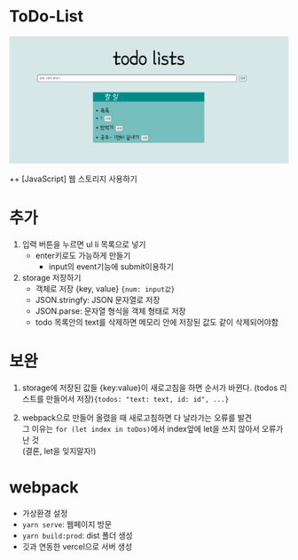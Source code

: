# ToDo-List

![이미지](%ED%88%AC%EB%91%90%ED%88%AC%EB%91%90.png)

++ [JavaScript] 웹 스토리지 사용하기

# 추가
1. 입력 버튼을 누르면 ul li 목록으로 넣기
    - enter키로도 가능하게 만들기
        - input의 event기능에 submit이용하기
2. storage 저장하기
    - 객체로 저장 {key, value} `{num: input값}`
    - JSON.stringfy: JSON 문자열로 저장
    - JSON.parse: 문자열 형식을 객체 형태로 저장
    - todo 목록안의 text를 삭제하면 메모리 안에 저장된 값도 같이 삭제되어야함

# 보완
1. storage에 저장된 값들 {key:value}이 새로고침을 하면 순서가 바뀐다.
    (todos 리스트를 만들어서 저장)`{todos: "text: text, id: id", ...}`

2. webpack으로 만들어 올렸을 때 새로고침하면 다 날라가는 오류를 발견<br>
    그 이유는 `for (let index in toDos)`에서 index앞에 let을 쓰지 않아서 오류가 난 것<br>
    (결론, let을 잊지말자!)

# webpack
- 가상환경 설정
- `yarn serve`: 웹페이지 방문
- `yarn build:prod`: dist 폴더 생성
- 깃과 연동한 vercel으로 서버 생성